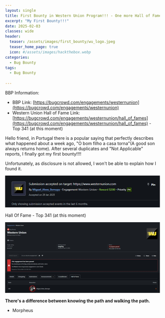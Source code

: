 ```yaml
---
layout: single
title: First Bounty in Western Union Program!!! - One more Hall of Fame
excerpt: "My First Bounty!!!"
date: 2025-02-03
classes: wide
header:
  teaser: /assets/images/first_bounty/wu_logo.jpeg
  teaser_home_page: true
  icon: #/assets/images/hackthebox.webp
categories:
  - Bug Bounty
tags:
  - Bug Bounty
  
---
```

BBP Information:
- BBP Link: [https://bugcrowd.com/engagements/westernunion](https://bugcrowd.com/engagements/westernunion)
- Western Union Hall of Fame Link: [https://bugcrowd.com/engagements/westernunion/hall_of_fames](https://bugcrowd.com/engagements/westernunion/hall_of_fames) - Top 341 (at this moment)

Hello friend, in Portugal there is a popular saying that perfectly describes what happened about a week ago, "O bom filho a casa torna"(A good son always returns home).
After several duplicates and "Not Applicable" reports, I finally got my first bounty!!!!

Unfortunately, as disclosure is not allowed, I won't be able to explain how I found it. 

![](/assets/images/first_bounty/bounty.png)

Hall Of Fame - Top 341 (at this moment)

![](/assets/images/first_bounty/hall_of_fame.jpg)

<strong>There's a difference between knowing the path and walking the path.</strong>

- Morpheus


